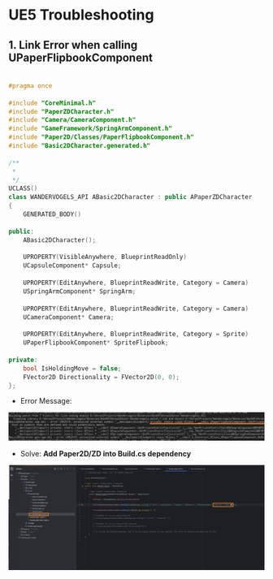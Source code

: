 # UE5 Troubleshooting

## 1. Link Error when calling UPaperFlipbookComponent

```cpp

#pragma once

#include "CoreMinimal.h"
#include "PaperZDCharacter.h"
#include "Camera/CameraComponent.h"
#include "GameFramework/SpringArmComponent.h"
#include "Paper2D/Classes/PaperFlipbookComponent.h"
#include "Basic2DCharacter.generated.h"

/**
 *
 */
UCLASS()
class WANDERVOGELS_API ABasic2DCharacter : public APaperZDCharacter
{
	GENERATED_BODY()

public:
	ABasic2DCharacter();

	UPROPERTY(VisibleAnywhere, BlueprintReadOnly)
	UCapsuleComponent* Capsule;

	UPROPERTY(EditAnywhere, BlueprintReadWrite, Category = Camera)
	USpringArmComponent* SpringArm;

	UPROPERTY(EditAnywhere, BlueprintReadWrite, Category = Camera)
	UCameraComponent* Camera;

	UPROPERTY(EditAnywhere, BlueprintReadWrite, Category = Sprite)
	UPaperFlipbookComponent* SpriteFlipbook;

private:
	bool IsHoldingMove = false;
	FVector2D Directionality = FVector2D(0, 0);
};

```

- Error Message:

![ueerror](../../images/ueerror1.png)

- Solve: **Add Paper2D/ZD into Build.cs dependency**

![solution](../../images/ueerror2.png)
